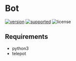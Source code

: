 # Bot 
[![version](https://img.shields.io/pypi/v/python-status.svg)](https://pypi.python.org/pypi/python-status/)
[![supported](https://img.shields.io/pypi/pyversions/Django.svg?maxAge=2592000?style=plastic)]()
![license](https://img.shields.io/pypi/l/python-status.svg)
## Requirements
* python3 
* telepot
